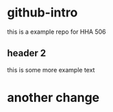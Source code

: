 # github-intro
this is a example repo for HHA 506

## header 2 
this is some more example text 

# another change

